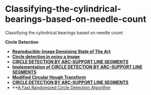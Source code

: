 # Classifying-the-cylindrical-bearings-based-on-needle-count
Classifying the cylindrical bearings based on needle count

**Circle Detection**

* **[Reproducible-Image Denoising State of The Art](https://github.com/wenbihan/reproducible-image-denoising-state-of-the-art)**
* **[Circle detection in noisy a image](https://stackoverflow.com/questions/59014406/circle-detection-in-noisy-a-image)**
* **[CIRCLE DETECTION BY ARC-SUPPORT LINE SEGMENTS](https://alanlusun.github.io/files/ICIP%202017-Circle%20detection.pdf)**
* **[Implementation of CIRCLE DETECTION BY ARC-SUPPORT LINE SEGMENTS](https://github.com/AlanLuSun/Circle-detection)**
* **[Modified Circular Hough Transform](https://github.com/sayan0506/Classifying-the-cylindrical-bearings-based-on-needle-count/blob/main/IJCCI_ECTA_Djekoune_FullPaper.pdf)**
* **[CIRCLE DETECTION BY ARC-SUPPORT LINE SEGMENTS](https://github.com/sayan0506/Classifying-the-cylindrical-bearings-based-on-needle-count/blob/main/ICIP%202017-Circle%20detection.pdf)**
* **[A Fast Randomized Circle Detection Algorithm](https://github.com/sayan0506/Classifying-the-cylindrical-bearings-based-on-needle-count/blob/main/jia2011.pdf)

